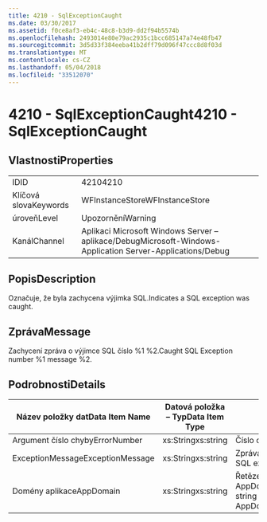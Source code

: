 ```yaml
---
title: 4210 - SqlExceptionCaught
ms.date: 03/30/2017
ms.assetid: f0ce8af3-eb4c-48c8-b3d9-dd2f94b5574b
ms.openlocfilehash: 2493014e80e79ac2935c1bcc685147a74e48fb47
ms.sourcegitcommit: 3d5d33f384eeba41b2dff79d096f47ccc8d8f03d
ms.translationtype: MT
ms.contentlocale: cs-CZ
ms.lasthandoff: 05/04/2018
ms.locfileid: "33512070"
---
```

# <a name="4210---sqlexceptioncaught"></a><span data-ttu-id="b9e22-102">4210 - SqlExceptionCaught</span><span class="sxs-lookup"><span data-stu-id="b9e22-102">4210 - SqlExceptionCaught</span></span>
## <a name="properties"></a><span data-ttu-id="b9e22-103">Vlastnosti</span><span class="sxs-lookup"><span data-stu-id="b9e22-103">Properties</span></span>  
  
|||  
|-|-|  
|<span data-ttu-id="b9e22-104">ID</span><span class="sxs-lookup"><span data-stu-id="b9e22-104">ID</span></span>|<span data-ttu-id="b9e22-105">4210</span><span class="sxs-lookup"><span data-stu-id="b9e22-105">4210</span></span>|  
|<span data-ttu-id="b9e22-106">Klíčová slova</span><span class="sxs-lookup"><span data-stu-id="b9e22-106">Keywords</span></span>|<span data-ttu-id="b9e22-107">WFInstanceStore</span><span class="sxs-lookup"><span data-stu-id="b9e22-107">WFInstanceStore</span></span>|  
|<span data-ttu-id="b9e22-108">úroveň</span><span class="sxs-lookup"><span data-stu-id="b9e22-108">Level</span></span>|<span data-ttu-id="b9e22-109">Upozornění</span><span class="sxs-lookup"><span data-stu-id="b9e22-109">Warning</span></span>|  
|<span data-ttu-id="b9e22-110">Kanál</span><span class="sxs-lookup"><span data-stu-id="b9e22-110">Channel</span></span>|<span data-ttu-id="b9e22-111">Aplikaci Microsoft Windows Server – aplikace/Debug</span><span class="sxs-lookup"><span data-stu-id="b9e22-111">Microsoft-Windows-Application Server-Applications/Debug</span></span>|  
  
## <a name="description"></a><span data-ttu-id="b9e22-112">Popis</span><span class="sxs-lookup"><span data-stu-id="b9e22-112">Description</span></span>  
 <span data-ttu-id="b9e22-113">Označuje, že byla zachycena výjimka SQL.</span><span class="sxs-lookup"><span data-stu-id="b9e22-113">Indicates a SQL exception was caught.</span></span>  
  
## <a name="message"></a><span data-ttu-id="b9e22-114">Zpráva</span><span class="sxs-lookup"><span data-stu-id="b9e22-114">Message</span></span>  
 <span data-ttu-id="b9e22-115">Zachycení zpráva o výjimce SQL číslo %1 %2.</span><span class="sxs-lookup"><span data-stu-id="b9e22-115">Caught SQL Exception number %1 message %2.</span></span>  
  
## <a name="details"></a><span data-ttu-id="b9e22-116">Podrobnosti</span><span class="sxs-lookup"><span data-stu-id="b9e22-116">Details</span></span>  
  
|<span data-ttu-id="b9e22-117">Název položky dat</span><span class="sxs-lookup"><span data-stu-id="b9e22-117">Data Item Name</span></span>|<span data-ttu-id="b9e22-118">Datová položka – Typ</span><span class="sxs-lookup"><span data-stu-id="b9e22-118">Data Item Type</span></span>|<span data-ttu-id="b9e22-119">Popis</span><span class="sxs-lookup"><span data-stu-id="b9e22-119">Description</span></span>|  
|--------------------|--------------------|-----------------|  
|<span data-ttu-id="b9e22-120">Argument číslo chyby</span><span class="sxs-lookup"><span data-stu-id="b9e22-120">ErrorNumber</span></span>|<span data-ttu-id="b9e22-121">xs:String</span><span class="sxs-lookup"><span data-stu-id="b9e22-121">xs:string</span></span>|<span data-ttu-id="b9e22-122">Číslo chyby SQL.</span><span class="sxs-lookup"><span data-stu-id="b9e22-122">The SQL error number.</span></span>|  
|<span data-ttu-id="b9e22-123">ExceptionMessage</span><span class="sxs-lookup"><span data-stu-id="b9e22-123">ExceptionMessage</span></span>|<span data-ttu-id="b9e22-124">xs:String</span><span class="sxs-lookup"><span data-stu-id="b9e22-124">xs:string</span></span>|<span data-ttu-id="b9e22-125">Zpráva z výjimky SQL.</span><span class="sxs-lookup"><span data-stu-id="b9e22-125">The message from the SQL exception.</span></span>|  
|<span data-ttu-id="b9e22-126">Domény aplikace</span><span class="sxs-lookup"><span data-stu-id="b9e22-126">AppDomain</span></span>|<span data-ttu-id="b9e22-127">xs:String</span><span class="sxs-lookup"><span data-stu-id="b9e22-127">xs:string</span></span>|<span data-ttu-id="b9e22-128">Řetězec vrácený AppDomain.CurrentDomain.FriendlyName.</span><span class="sxs-lookup"><span data-stu-id="b9e22-128">The string returned by AppDomain.CurrentDomain.FriendlyName.</span></span>|
